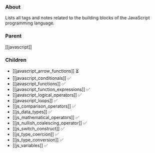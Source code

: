 ### About
Lists all tags and notes related to the building blocks of the JavaScript programming language.

### Parent
[[javascript]]

### Children
- [[javascript_arrow_functions]] ⏳
- [[javascript_conditionals]] ✅
- [[javascript_functions]] ✅
- [[javascript_function_expressions]] ✅
- [[javascript_logical_operators]] ✅
- [[javascript_loops]] ✅
-  [[js_comparison_operators]] ✅
- [[js_data_types]] ✅
- [[js_mathematical_operators]] ✅
- [[js_nullish_coalescing_operator]] ✅
- [[js_switch_construct]] ✅
- [[js_type_coercion]] ✅
- [[js_type_conversion]]  ✅
- [[js_variables]] ✅
